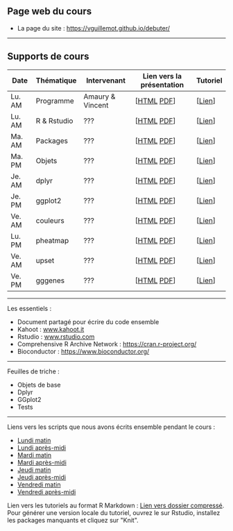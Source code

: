 ## Page web du cours

- La page du site : <https://vguillemot.github.io/debuter/>

****

## Supports de cours

|  Date  | Thématique | Intervenant | Lien vers la présentation | Tutoriel |
|--------|------------|-------------|---------------------------|----------|
| Lu. AM | Programme | Amaury & Vincent  | [[HTML](vignettes/S00programme.html) [PDF](vignettes/S00programme.pdf)] | [[Lien](https://learnr.pasteur.fr/debuter/T00tuto/)] |
| Lu. AM | R & Rstudio  | ???  | [[HTML](vignettes/S01rstudio.html) [PDF](vignettes/S01rstudio.pdf)] | [[Lien](https://learnr.pasteur.fr/debuter/T01rstudio/)] |
| Ma. AM | Packages  | ???  | [[HTML](vignettes/S01packages.html) [PDF](vignettes/S01packages.pdf)] | [[Lien](https://learnr.pasteur.fr/debuter/T01packages/)] |
| Ma. PM | Objets     | ???  | [[HTML](vignettes/S02dplyr.html) [PDF](vignettes/S02dplyr.pdf)] | [[Lien](https://learnr.pasteur.fr/debuter/T02dplyr/)] |
| Je. AM | dplyr     | ???  | [[HTML](vignettes/S02dplyr.html) [PDF](vignettes/S02dplyr.pdf)] | [[Lien](https://learnr.pasteur.fr/debuter/T02dplyr/)] |
| Je. PM | ggplot2   | ???  | [[HTML](vignettes/S03ggplot2.html) [PDF](vignettes/S03ggplot2.pdf)] | [[Lien](https://learnr.pasteur.fr/debuter/T03ggplot2/)] |
| Ve. AM | couleurs  | ???  | [[HTML](vignettes/S04couleurs.html) [PDF](vignettes/S04couleurs.pdf)] | [[Lien](https://learnr.pasteur.fr/debuter/T04couleurs)] |
| Lu. PM | pheatmap  | ???  | [[HTML](vignettes/S05pheatmap.html) [PDF](vignettes/S05pheatmap.pdf)] | [[Lien](https://learnr.pasteur.fr/debuter/T05pheatmap)] |
| Ve. AM | upset     | ???  | [[HTML](vignettes/S06upset.html) [PDF](vignettes/S06upset.pdf)] | [[Lien](https://learnr.pasteur.fr/debuter/T06upset)] |
| Ve. PM | gggenes   | ???  | [[HTML](vignettes/S07gggenes.html) [PDF](vignettes/S07gggenes.pdf)] | [[Lien](https://learnr.pasteur.fr/debuter/T07gggenes)] |

****

Les essentiels : 

  * Document partagé pour écrire du code ensemble 
  * Kahoot : www.kahoot.it
  * Rstudio : www.rstudio.com
  * Comprehensive R Archive Network : https://cran.r-project.org/
  * Bioconductor : https://www.bioconductor.org/

****

Feuilles de triche : 

  * Objets de base
  * Dplyr
  * GGplot2
  * Tests

****

Liens vers les scripts que nous avons écrits ensemble pendant le cours : 

  * [Lundi matin](inst/extdata/01_lundi_matin.zip)
  * [Lundi après-midi](inst/extdata/02_lundi_apresm.zip)
  * [Mardi matin](inst/extdata/03_mardi_matin.zip)
  * [Mardi après-midi](inst/extdata/04_mardi_apresm.zip)
  * [Jeudi matin](inst/extdata/05_jeudi_matin.zip)
  * [Jeudi après-midi](inst/extdata/06_jeudi_apresm.zip)
  * [Vendredi matin](inst/extdata/07_vendredi_matin.zip)
  * [Vendredi après-midi](inst/extdata/08_vendredi_apresm.zip)

Lien vers les tutoriels au format R Markdown : [Lien vers dossier compressé](inst/extdata/tutos.zip). Pour générer une version locale du tutoriel, ouvrez le sur Rstudio, installez les packages manquants et cliquez sur "Knit".
